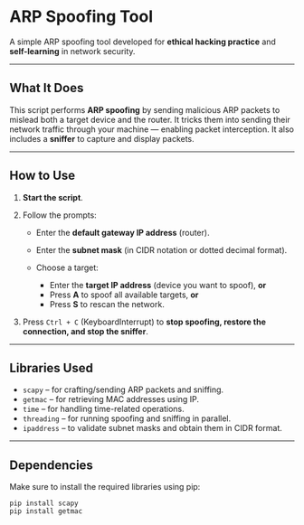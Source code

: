 # ARP Spoofing Tool

A simple ARP spoofing tool developed for **ethical hacking practice** and **self-learning** in network security.

---

## What It Does

This script performs **ARP spoofing** by sending malicious ARP packets to mislead both a target device and the router. It tricks them into sending their network traffic through your machine — enabling packet interception.
It also includes a **sniffer** to capture and display packets.

---

## How to Use

1. **Start the script**.
2. Follow the prompts:

   * Enter the **default gateway IP address** (router).
   * Enter the **subnet mask** (in CIDR notation or dotted decimal format).
   * Choose a target:

     * Enter the **target IP address** (device you want to spoof), **or**
     * Press **A** to spoof all available targets, **or**
     * Press **S** to rescan the network.
3. Press `Ctrl + C` (KeyboardInterrupt) to **stop spoofing, restore the connection, and stop the sniffer**.

---

## Libraries Used

* `scapy` – for crafting/sending ARP packets and sniffing.
* `getmac` – for retrieving MAC addresses using IP.
* `time` – for handling time-related operations.
* `threading` – for running spoofing and sniffing in parallel.
* `ipaddress` – to validate subnet masks and obtain them in CIDR format.

---

## Dependencies

Make sure to install the required libraries using pip:

```terminal
pip install scapy
pip install getmac
```

